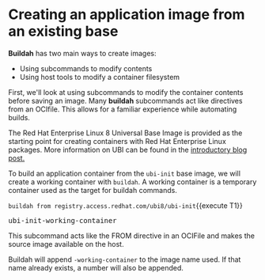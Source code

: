 # Creating an application image from an existing base

**Buildah** has two main ways to create images:
* Using subcommands to modify contents
* Using host tools to modify a container filesystem

First, we'll look at using subcommands to modify the container contents before saving an image.  Many **buildah** subcommands act like directives from an OCIfile.  This allows for a familiar experience while automating builds.

The Red Hat Enterprise Linux 8 Universal Base Image is provided as the starting point for creating containers with Red Hat Enterprise Linux packages.  More information on UBI can be found in the [introductory blog post.](https://www.redhat.com/en/blog/introducing-red-hat-universal-base-image)

To build an application container from the `ubi-init` base image, we will create a working container with `buildah`.  A working container is a temporary container used as the target for buildah commands.

`buildah from registry.access.redhat.com/ubi8/ubi-init`{{execute T1}}

<pre class="file">
ubi-init-working-container
</pre>

This subcommand acts like the FROM directive in an OCIFile and makes the source image available on the host.

Buildah will append `-working-container` to the image name used.  If that name already exists, a number will also be appended.
